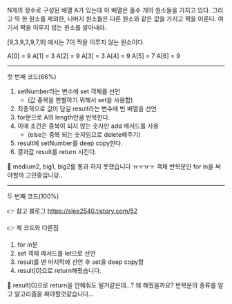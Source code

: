 N개의 정수로 구성된 배열 A가 있는데 이 배열은 홀수 개의 원소들을 가지고 있다.
그리고 딱 한 원소를 제외한, 나머지 원소들은 다른 원소와 같은 값을 가지고 짝을 이룬다.
여기서 짝을 이루지 않는 원소를 알아내라.

[9,3,9,3,9,7,9] 에서는 7이 짝을 이루지 않는 원소이다.

A[0] = 9 A[1] = 3 A[2] = 9
A[3] = 3 A[4] = 9 A[5] = 7
A[6] = 9

<hr/>

첫 번째 코드(66%)

1. setNumber라는 변수에 set 객체를 선언
   - (값 중복을 판별하기 위해서 set을 사용함)
2. 최종적으로 값이 담길 result라는 변수에 빈 배열을 선언
3. for문으로 A의 length만큼 반복한다.
4. 이때 조건은 중복이 되지 않는 숫자만 add 메서드를 사용
   - (else는 중복 되는 숫자임으로 delete해주기)
5. result에 setNumber를 deep copy한다.
6. 결과값 result를 return 시킨다.

🤔 medium2, big1, big2를 통과 하지 못했습니다 ㅠㅜㅠㅜ
객체 반복문인 for in을 써야할까 고민중입니당..

<hr/>

두 번째 코드(100%)

👉 참고 블로그 https://slee2540.tistory.com/52

👉 제 코드와 다른점

1. for in문
2. set 객체 메서드를 let으로 선언
3. result를 맨 마지막에 선언 후 set을 deep copy함
4. result[0]으로 return해줬습니다.

🤔 result[0]으로 return을 안해줘도 될거같은데...? 왜 해줬을까요?
반복문의 종류를 알고 알고리즘을 짜야할것같습니다...
